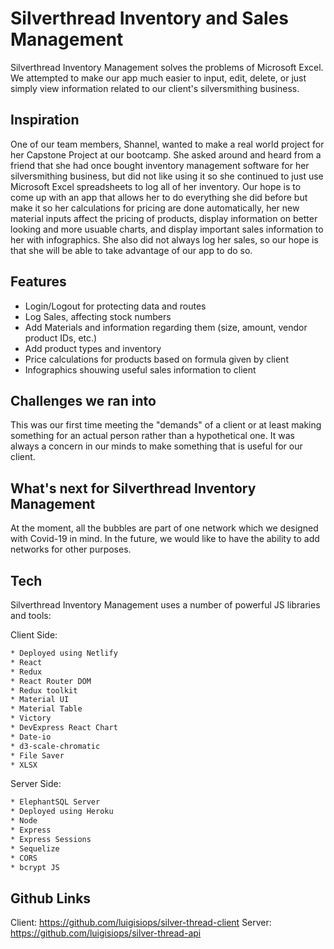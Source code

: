 

# Silverthread Inventory and Sales Management 
Silverthread Inventory Management solves the problems of Microsoft Excel. We attempted to make our app much easier to input, edit, delete, or just simply view information related to our client's silversmithing business. 

## Inspiration
One of our team members, Shannel, wanted to make a real world project for her Capstone Project at our bootcamp. She asked around and heard from a friend that she had once bought inventory management software for her silversmithing business, but did not like using it so she continued to just use Microsoft Excel spreadsheets to log all of her inventory. Our hope is to come up with an app that allows her to do everything she did before but make it so her calculations for pricing are done automatically, her new material inputs affect the pricing of products, display information on better looking and more usuable charts, and display important sales information to her with infographics. She also did not always log her sales, so our hope is that she will be able to take advantage of our app to do so.


## Features
  - Login/Logout for protecting data and routes
  - Log Sales, affecting stock numbers
  - Add Materials and information regarding them (size, amount, vendor product IDs, etc.)
  - Add product types and inventory 
  - Price calculations for products based on formula given by client 
  - Infographics shouwing useful sales information to client 


## Challenges we ran into
This was our first time meeting the "demands" of a client or at least making something for an actual person rather than a hypothetical one. It was always a concern in our minds to make something that is useful for our client.

## What's next for Silverthread Inventory Management 
At the moment, all the bubbles are part of one network which we designed with Covid-19 in mind. In the future, we would like to have the ability to add networks for other purposes.

## Tech

Silverthread Inventory Management uses a number of powerful JS libraries and tools:

Client Side:
```sh
* Deployed using Netlify
* React
* Redux
* React Router DOM 
* Redux toolkit
* Material UI
* Material Table
* Victory
* DevExpress React Chart
* Date-io
* d3-scale-chromatic
* File Saver
* XLSX
```

Server Side:
```sh
* ElephantSQL Server
* Deployed using Heroku
* Node
* Express
* Express Sessions
* Sequelize
* CORS
* bcrypt JS
```

## Github Links
Client: https://github.com/luigisiops/silver-thread-client
Server: https://github.com/luigisiops/silver-thread-api









